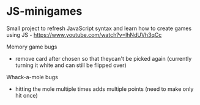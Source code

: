# JS-minigames
Small project to refresh JavaScript syntax and learn how to create games using JS - https://www.youtube.com/watch?v=lhNdUVh3qCc

Memory game bugs
* remove card after chosen so that theycan't be picked again (currently turning it white and can still be flipped over)

Whack-a-mole bugs
* hitting the mole multiple times adds multiple points (need to make only hit once)
